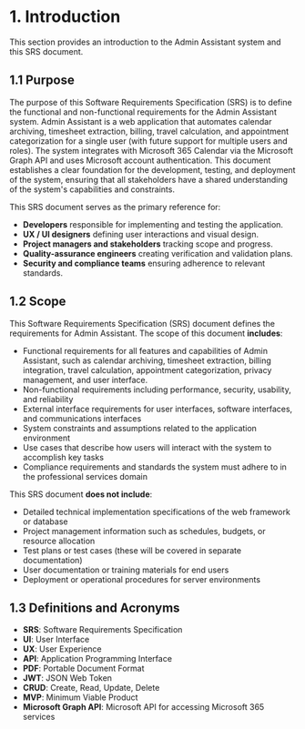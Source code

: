 # 1. Introduction

This section provides an introduction to the Admin Assistant system and this SRS document.

## 1.1 Purpose

The purpose of this Software Requirements Specification (SRS) is to define the functional and non-functional requirements for the Admin Assistant system. Admin Assistant is a web application that automates calendar archiving, timesheet extraction, billing, travel calculation, and appointment categorization for a single user (with future support for multiple users and roles). The system integrates with Microsoft 365 Calendar via the Microsoft Graph API and uses Microsoft account authentication. This document establishes a clear foundation for the development, testing, and deployment of the system, ensuring that all stakeholders have a shared understanding of the system's capabilities and constraints.

This SRS document serves as the primary reference for:

- **Developers** responsible for implementing and testing the application.
- **UX / UI designers** defining user interactions and visual design.
- **Project managers and stakeholders** tracking scope and progress.
- **Quality-assurance engineers** creating verification and validation plans.
- **Security and compliance teams** ensuring adherence to relevant standards.

## 1.2 Scope

This Software Requirements Specification (SRS) document defines the requirements for Admin Assistant. The scope of this document **includes**:

- Functional requirements for all features and capabilities of Admin Assistant, such as calendar archiving, timesheet extraction, billing integration, travel calculation, appointment categorization, privacy management, and user interface.
- Non-functional requirements including performance, security, usability, and reliability
- External interface requirements for user interfaces, software interfaces, and communications interfaces
- System constraints and assumptions related to the application environment
- Use cases that describe how users will interact with the system to accomplish key tasks
- Compliance requirements and standards the system must adhere to in the professional services domain

This SRS document **does not include**:

- Detailed technical implementation specifications of the web framework or database
- Project management information such as schedules, budgets, or resource allocation
- Test plans or test cases (these will be covered in separate documentation)
- User documentation or training materials for end users
- Deployment or operational procedures for server environments

## 1.3 Definitions and Acronyms

- **SRS**: Software Requirements Specification
- **UI**: User Interface
- **UX**: User Experience
- **API**: Application Programming Interface
- **PDF**: Portable Document Format
- **JWT**: JSON Web Token
- **CRUD**: Create, Read, Update, Delete
- **MVP**: Minimum Viable Product
- **Microsoft Graph API**: Microsoft API for accessing Microsoft 365 services